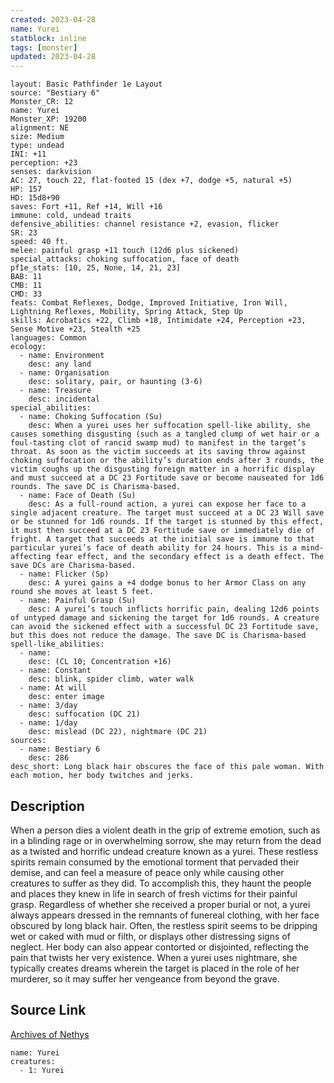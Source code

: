 ```yaml
---
created: 2023-04-28
name: Yurei
statblock: inline
tags: [monster]
updated: 2023-04-28
---
```

```statblock
layout: Basic Pathfinder 1e Layout
source: "Bestiary 6"
Monster_CR: 12
name: Yurei
Monster_XP: 19200
alignment: NE
size: Medium
type: undead
INI: +11
perception: +23
senses: darkvision
AC: 27, touch 22, flat-footed 15 (dex +7, dodge +5, natural +5)
HP: 157
HD: 15d8+90
saves: Fort +11, Ref +14, Will +16
immune: cold, undead traits
defensive_abilities: channel resistance +2, evasion, flicker
SR: 23
speed: 40 ft.
melee: painful grasp +11 touch (12d6 plus sickened)
special_attacks: choking suffocation, face of death
pf1e_stats: [10, 25, None, 14, 21, 23]
BAB: 11
CMB: 11
CMD: 33
feats: Combat Reflexes, Dodge, Improved Initiative, Iron Will, Lightning Reflexes, Mobility, Spring Attack, Step Up
skills: Acrobatics +22, Climb +18, Intimidate +24, Perception +23, Sense Motive +23, Stealth +25
languages: Common
ecology:
  - name: Environment
    desc: any land
  - name: Organisation
    desc: solitary, pair, or haunting (3-6)
  - name: Treasure
    desc: incidental
special_abilities:
  - name: Choking Suffocation (Su)
    desc: When a yurei uses her suffocation spell-like ability, she causes something disgusting (such as a tangled clump of wet hair or a foul-tasting clot of rancid swamp mud) to manifest in the target’s throat. As soon as the victim succeeds at its saving throw against choking suffocation or the ability’s duration ends after 3 rounds, the victim coughs up the disgusting foreign matter in a horrific display and must succeed at a DC 23 Fortitude save or become nauseated for 1d6 rounds. The save DC is Charisma-based.
  - name: Face of Death (Su)
    desc: As a full-round action, a yurei can expose her face to a single adjacent creature. The target must succeed at a DC 23 Will save or be stunned for 1d6 rounds. If the target is stunned by this effect, it must then succeed at a DC 23 Fortitude save or immediately die of fright. A target that succeeds at the initial save is immune to that particular yurei’s face of death ability for 24 hours. This is a mind-affecting fear effect, and the secondary effect is a death effect. The save DCs are Charisma-based.
  - name: Flicker (Sp)
    desc: A yurei gains a +4 dodge bonus to her Armor Class on any round she moves at least 5 feet.
  - name: Painful Grasp (Su)
    desc: A yurei’s touch inflicts horrific pain, dealing 12d6 points of untyped damage and sickening the target for 1d6 rounds. A creature can avoid the sickened effect with a successful DC 23 Fortitude save, but this does not reduce the damage. The save DC is Charisma-based
spell-like_abilities:
  - name:
    desc: (CL 10; Concentration +16)
  - name: Constant
    desc: blink, spider climb, water walk
  - name: At will
    desc: enter image
  - name: 3/day
    desc: suffocation (DC 21)
  - name: 1/day
    desc: mislead (DC 22), nightmare (DC 21)
sources:
  - name: Bestiary 6
    desc: 286
desc_short: Long black hair obscures the face of this pale woman. With each motion, her body twitches and jerks.
```
## Description
When a person dies a violent death in the grip of extreme emotion, such as in a blinding rage or in overwhelming sorrow, she may return from the dead as a twisted and horrific undead creature known as a yurei. These restless spirits remain consumed by the emotional torment that pervaded their demise, and can feel a measure of peace only while causing other creatures to suffer as they did. To accomplish this, they haunt the people and places they knew in life in search of fresh victims for their painful grasp. Regardless of whether she received a proper burial or not, a yurei always appears dressed in the remnants of funereal clothing, with her face obscured by long black hair. Often, the restless spirit seems to be dripping wet or caked with mud or filth, or displays other distressing signs of neglect. Her body can also appear contorted or disjointed, reflecting the pain that twists her very existence. When a yurei uses nightmare, she typically creates dreams wherein the target is placed in the role of her murderer, so it may suffer her vengeance from beyond the grave.
## Source Link
[Archives of Nethys](https://aonprd.com/MonsterDisplay.aspx?ItemName=Yurei)
```encounter-table
name: Yurei
creatures:
  - 1: Yurei
```
